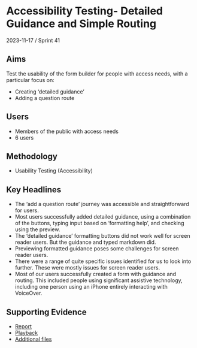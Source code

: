 # Accessibility Testing- Detailed Guidance and Simple Routing

2023-11-17 / Sprint 41

## Aims
Test the usability of the form builder for people with access needs, with a particular focus on:
- Creating ‘detailed guidance’
- Adding a question route

## Users
- Members of the public with access needs
- 6 users

## Methodology
- Usability Testing (Accessibility)

## Key Headlines 

- The ‘add a question route’ journey was accessible and straightforward for users.
- Most users successfully added detailed guidance, using a combination of the buttons, typing input based on ‘formatting help’, and checking using the preview.
- The ‘detailed guidance’ formatting buttons did not work well for screen reader users. But the guidance and typed markdown did.
- Previewing formatted guidance poses some challenges for screen reader users.
- There were a range of quite specific issues identified for us to look into further. These were mostly issues for screen reader users.
- Most of our users successfully created a form with guidance and routing. This included people using significant assistive technology, including one person using an iPhone entirely interacting with VoiceOver.

## Supporting Evidence
- [Report](https://docs.google.com/presentation/d/1D94iHQboSsif6MzR5zA8TB4sqNqlBHMa1bzvm_930xU/edit#slide=id.g298f9251a71_0_48)
- [Playback](https://drive.google.com/file/d/1XMfALQCKw2HtZV6U2W51dot_u6926w_f/view)
- [Additional files](https://drive.google.com/drive/folders/1dRu8nKqP13gDyFSfwZ_yi_oYHORMs6h3)
